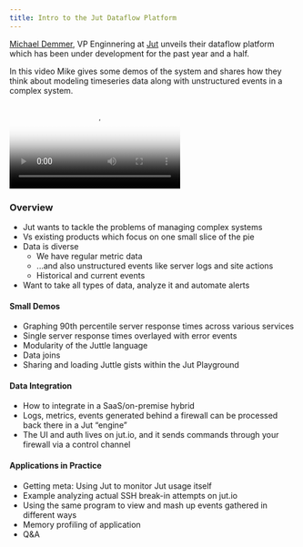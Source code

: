 ```yaml
---
title: Intro to the Jut Dataflow Platform
---
```


[Michael Demmer](https://github.com/demmer), VP Enginnering at
[Jut](http://www.jut.io/) unveils their dataflow platform which has
been under development for the past year and a half.

In this video Mike gives some demos of the system and shares how
they think about modeling timeseries data along with unstructured
events in a complex system.

<div class="flowplayer" data-embed="false">
  <video src="http://player.vimeo.com/external/114224611.hd.mp4?s=76850f410b1202d175397f1db626fc15"
         poster="https://i.vimeocdn.com/video/499957414.webp?mw=1200&q=70"
  ></video>
</div>

### Overview

* Jut wants to tackle the problems of managing complex systems
* Vs existing products which focus on one small slice of the pie
* Data is diverse
    * We have regular metric data
    * ...and also unstructured events like server logs and site actions
    * Historical and current events
* Want to take all types of data, analyze it and automate alerts

#### Small Demos
* Graphing 90th percentile server response times across various services
* Single server response times overlayed with error events
* Modularity of the Juttle language
* Data joins
* Sharing and loading Juttle gists within the Jut Playground

#### Data Integration
* How to integrate in a SaaS/on-premise hybrid
* Logs, metrics, events generated behind a firewall can be processed back there in a Jut “engine”
* The UI and auth lives on jut.io, and it sends commands through your firewall via a control channel

#### Applications in Practice
* Getting meta: Using Jut to monitor Jut usage itself
* Example analyzing actual SSH break-in attempts on jut.io
* Using the same program to view and mash up events gathered in different ways
* Memory profiling of application
* Q&A
